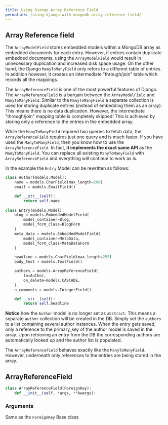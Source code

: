 ```yaml
---
title: Using Djongo Array Reference Field
permalink: /using-django-with-mongodb-array-reference-field/
---
```


## Array Reference field

The `ArrayModelField` stores embedded models within a MongoDB array as embedded documents for each entry. However, if entries contain duplicate embedded documents, using the `ArrayModelField` would result in unnecessary duplication and increased disk space usage. On the other hand, the Django `ManyToManyField`  only refers to a different table of entries. In addition however, it creates an intermediate "through/join" table which records all the mappings.

The `ArrayReferenceField` is one of the most powerful features of Djongo. The `ArrayReferenceField` is a bargain between the `ArrayModelField` and `ManyToManyField`. Similar to the `ManyToManyField` a separate collection is used for storing duplicate entries (instead of embedding them as an array). This means there is no data duplication. However, the intermediate "through/join" mapping table is completely skipped! This is achieved by storing only a reference to the entries in the embedded array.

While the `ManyToManyField` required two queries to fetch data, the `ArrayReferenceField` requires just one query and is much faster. If you have used the `ManyToManyField`, then you know how to use the `ArrayReferenceField`. In fact, **it implements the exact same API** as the `ManyToManyField`. You can replace all existing `ManyToManyField` with `ArrayReferenceField` and everything will continue to work as is.

In the example the `Entry` Model can be rewritten as follows:

```python
class Author(models.Model):
    name = models.CharField(max_length=200)
    email = models.EmailField()

    def __str__(self):
        return self.name
        
class Entry(models.Model):
    blog = models.EmbeddedModelField(
        model_container=Blog,
        model_form_class=BlogForm
    )
    meta_data = models.EmbeddedModelField(
        model_container=MetaData,
        model_form_class=MetaDataForm
    )

    headline = models.CharField(max_length=255)
    body_text = models.TextField()

    authors = models.ArrayReferenceField(
        to=Author,
        on_delete=models.CASCADE,
    )
    n_comments = models.IntegerField()

    def __str__(self):
        return self.headline

``` 
**Notice** how the `Author` model is no longer set as `abstract`. This means a separate `author` collection will be created in the DB. Simply set the `authors` to a list containing several author instances. When the entry gets saved, only a reference to the primary_key of the author model is saved in the array. Upon retrieving an entry from the DB the corresponding authors are automatically looked up and the author list is populated.
 
 The `ArrayReferenceField` behaves exactly like the `ManyToManyField`. However, underneath only references to the entries are being stored in the array.
 
## ArrayReferenceField

```python
class ArrayReferenceField(ForeignKey):
    def __init__(self, *args, **kwargs):
```
### Arguments

Same as the `ForeignKey` Base class